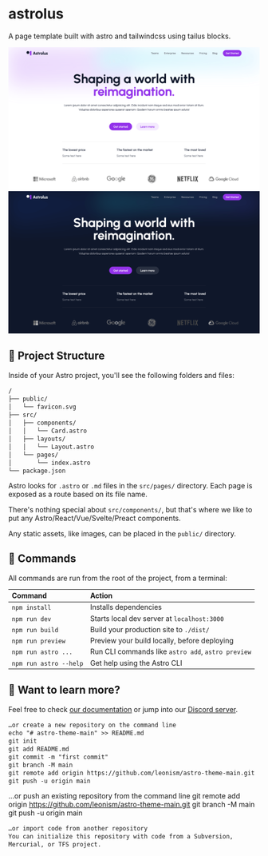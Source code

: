 # astrolus

A page template built with astro and tailwindcss using tailus blocks.

![Tailus astro based theme](./public/astrolus-light.png)
![Tailus astro based dark theme](./public/astrolus-dark.png)

## 🚀 Project Structure

Inside of your Astro project, you'll see the following folders and files:

```
/
├── public/
│   └── favicon.svg
├── src/
│   ├── components/
│   │   └── Card.astro
│   ├── layouts/
│   │   └── Layout.astro
│   └── pages/
│       └── index.astro
└── package.json
```

Astro looks for `.astro` or `.md` files in the `src/pages/` directory. Each page is exposed as a route based on its file name.

There's nothing special about `src/components/`, but that's where we like to put any Astro/React/Vue/Svelte/Preact components.

Any static assets, like images, can be placed in the `public/` directory.

## 🧞 Commands

All commands are run from the root of the project, from a terminal:

| Command                | Action                                             |
| :--------------------- | :------------------------------------------------- |
| `npm install`          | Installs dependencies                              |
| `npm run dev`          | Starts local dev server at `localhost:3000`        |
| `npm run build`        | Build your production site to `./dist/`            |
| `npm run preview`      | Preview your build locally, before deploying       |
| `npm run astro ...`    | Run CLI commands like `astro add`, `astro preview` |
| `npm run astro --help` | Get help using the Astro CLI                       |

## 👀 Want to learn more?

Feel free to check [our documentation](https://docs.astro.build) or jump into our [Discord server](https://astro.build/chat).

```
…or create a new repository on the command line
echo "# astro-theme-main" >> README.md
git init
git add README.md
git commit -m "first commit"
git branch -M main
git remote add origin https://github.com/leonism/astro-theme-main.git
git push -u origin main

```
…or push an existing repository from the command line
git remote add origin https://github.com/leonism/astro-theme-main.git
git branch -M main
git push -u origin main

```
…or import code from another repository
You can initialize this repository with code from a Subversion, Mercurial, or TFS project.
```